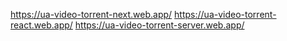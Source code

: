 https://ua-video-torrent-next.web.app/
https://ua-video-torrent-react.web.app/
https://ua-video-torrent-server.web.app/